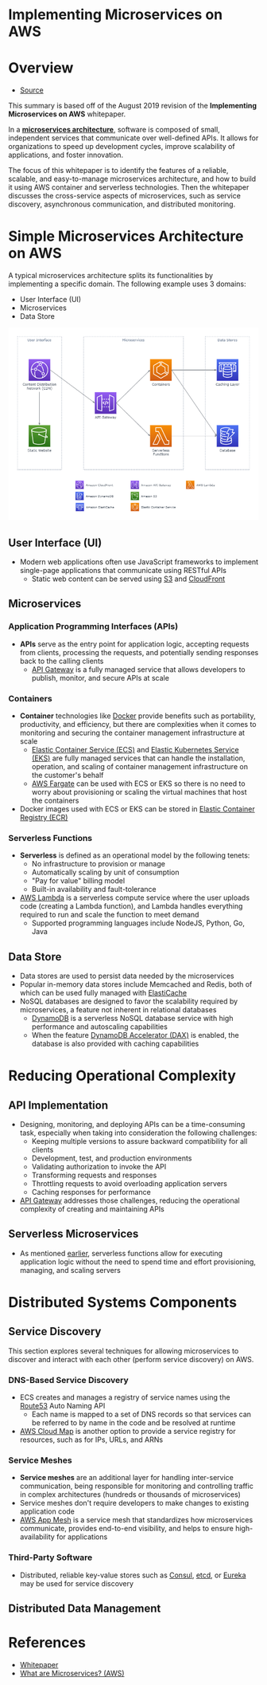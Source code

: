 # **Implementing Microservices on AWS**

# Overview
- [Source](https://d1.awsstatic.com/whitepapers/microservices-on-aws.pdf)

This summary is based off of the August 2019 revision of the **Implementing Microservices on AWS** whitepaper.

In a [**microservices architecture**](https://aws.amazon.com/microservices/), software is composed of small, independent services that communicate over well-defined APIs. It allows for organizations to speed up development cycles, improve scalability of applications, and foster innovation. 

The focus of this whitepaper is to identify the features of a reliable, scalable, and easy-to-manage microservices architecture, and how to build it using AWS container and serverless technologies. Then the whitepaper discusses the cross-service aspects of microservices, such as service discovery, asynchronous communication, and distributed monitoring.

# Simple Microservices Architecture on AWS
A typical microservices architecture splits its functionalities by implementing a specific domain. The following example uses 3 domains: 
- User Interface (UI)
- Microservices
- Data Store

<img src="Diagrams/Microservices.png" alt="Microservices"/>

## User Interface (UI)
- Modern web applications often use JavaScript frameworks to implement single-page applications that communicate using RESTful APIs
  - Static web content can be served using [S3](https://aws.amazon.com/s3/) and [CloudFront](https://aws.amazon.com/cloudfront/)

## Microservices

### Application Programming Interfaces (APIs)
- **APIs** serve as the entry point for application logic, accepting requests from clients, processing the requests, and potentially sending responses back to the calling clients
  - [API Gateway](https://aws.amazon.com/api-gateway/) is a fully managed service that allows developers to publish, monitor, and secure APIs at scale

### Containers
- **Container** technologies like [Docker](https://www.docker.com/) provide benefits such as portability, productivity, and efficiency, but there are complexities when it comes to monitoring and securing the container management infrastructure at scale
  - [Elastic Container Service (ECS)](https://aws.amazon.com/ecs/) and [Elastic Kubernetes Service (EKS)](https://aws.amazon.com/eks/) are fully managed services that can handle the installation, operation, and scaling of container management infrastructure on the customer's behalf
  - [AWS Fargate](https://aws.amazon.com/fargate/) can be used with ECS or EKS so there is no need to worry about provisioning or scaling the virtual machines that host the containers
- Docker images used with ECS or EKS can be stored in [Elastic Container Registry (ECR)](https://aws.amazon.com/ecr/)

### Serverless Functions
- **Serverless** is defined as an operational model by the following tenets:
  - No infrastructure to provision or manage
  - Automatically scaling by unit of consumption
  - "Pay for value" billing model
  - Built-in availability and fault-tolerance
- [AWS Lambda](https://aws.amazon.com/lambda/) is a serverless compute service where the user uploads code (creating a Lambda function), and Lambda handles everything required to run and scale the function to meet demand
  - Supported programming languages include NodeJS, Python, Go, Java

## Data Store
- Data stores are used to persist data needed by the microservices
- Popular in-memory data stores include Memcached and Redis, both of which can be used fully managed with [ElastiCache](https://aws.amazon.com/elasticache/)
- NoSQL databases are designed to favor the scalability required by microservices, a feature not inherent in relational databases
  - [DynamoDB](https://aws.amazon.com/dynamodb/) is a serverless NoSQL database service with high performance and autoscaling capabilities
  - When the feature [DynamoDB Accelerator (DAX)](https://aws.amazon.com/dynamodb/dax/) is enabled, the database is also provided with caching capabilities

# Reducing Operational Complexity

## API Implementation
- Designing, monitoring, and deploying APIs can be a time-consuming task, especially when taking into consideration the following challenges:
  - Keeping multiple versions to assure backward compatibility for all clients
  - Development, test, and production environments
  - Validating authorization to invoke the API
  - Transforming requests and responses
  - Throttling requests to avoid overloading application servers
  - Caching responses for performance
- [API Gateway](https://aws.amazon.com/api-gateway/) addresses those challenges, reducing the operational complexity of creating and maintaining APIs 

## Serverless Microservices
- As mentioned [earlier](#serverless-functions), serverless functions allow for executing application logic without the need to spend time and effort provisioning, managing, and scaling servers

# Distributed Systems Components

## Service Discovery
This section explores several techniques for allowing microservices to discover and interact with each other (perform service discovery) on AWS.

### DNS-Based Service Discovery
- ECS creates and manages a registry of service names using the [Route53](https://aws.amazon.com/route53/) Auto Naming API
  - Each name is mapped to a set of DNS records so that services can be referred to by name in the code and be resolved at runtime
- [AWS Cloud Map](https://aws.amazon.com/cloud-map/) is another option to provide a service registry for resources, such as for IPs, URLs, and ARNs

### Service Meshes
- **Service meshes** are an additional layer for handling inter-service communication, being responsible for monitoring and controlling traffic in complex architectures (hundreds or thousands of microservices)
- Service meshes don't require developers to make changes to existing application code
- [AWS App Mesh](https://aws.amazon.com/app-mesh/) is a service mesh that standardizes how microservices communicate, provides end-to-end visibility, and helps to ensure high-availability for applications

### Third-Party Software
- Distributed, reliable key-value stores such as [Consul](https://www.consul.io/), [etcd](https://github.com/coreos/etcd), or [Eureka](https://github.com/Netflix/eureka) may be used for service discovery

## Distributed Data Management



# References
- [Whitepaper](https://d1.awsstatic.com/whitepapers/microservices-on-aws.pdf)
- [What are Microservices? (AWS)](https://aws.amazon.com/microservices/)
